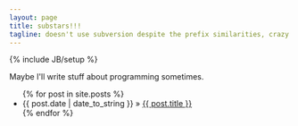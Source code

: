 ```yaml
---
layout: page
title: substars!!!
tagline: doesn't use subversion despite the prefix similarities, crazy right
---
```

{% include JB/setup %}

Maybe I'll write stuff about programming sometimes.

<ul class="posts">
  {% for post in site.posts %}
    <li><span>{{ post.date | date_to_string }}</span> &raquo; <a href="{{ BASE_PATH }}{{ post.url }}">{{ post.title }}</a></li>
  {% endfor %}
</ul>


